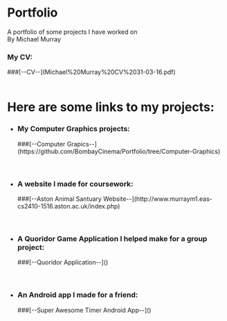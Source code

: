 # Portfolio
A portfolio of some projects I have worked on</br>
By Michael Murray</br>
<h3>My CV:</h3>
###[--CV--](Michael%20Murray%20CV%2031-03-16.pdf)</br></br>
<h1>Here are some links to my projects:</h1>
<ul>
  <li><h3>My Computer Graphics projects:</h3>
  ###[--Computer Grapics--](https://github.com/BombayCinema/Portfolio/tree/Computer-Graphics)</li></br></br>
  <li><h3>A website I made for coursework:</h3>
  ###[--Aston Animal Santuary Website--](http://www.murraym1.eas-cs2410-1516.aston.ac.uk/index.php)</li></br></br>
  <li><h3>A Quoridor Game Application I helped make for a group project:</h3>
  ###[--Quoridor Application--]()</li></br></br>
  <li><h3>An Android app I made for a friend:</h3>
  ###[--Super Awesome Timer Android App--]()</li></br></br>
</ul>
